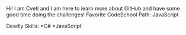 Hi!
I am Cveti and I am here to learn more about GitHub and have some good time doing the challenges!
Favorite CodeSchool Path: JavaScript

Deadly Skills:
*C#
*JavaScript
